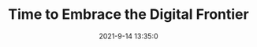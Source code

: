 ---
"title": "Time to Embrace the Digital Frontier"
"date": "2021-9-14 13:35:0"
"feed_name": "INDUSTRYWEEK"
"feed_website": "https://www.industryweek.com/"
"feed_rss": "https://www.industryweek.com/__rss/website-scheduled-content.xml?input=%7B%22sectionAlias%22%3A%22home%22%7D"
"link": "https://www.industryweek.com/technology-and-iiot/article/21175209/time-to-embrace-the-digital-frontier"
"file": "_posts/2021-1-1-600defab1d87d3b4a17baf9ff134384a0eae0ea6.md"
"accident": "0"
"drilling": "0"
"dead": "0"
"injured": "0"
"where": "unknown site"
---